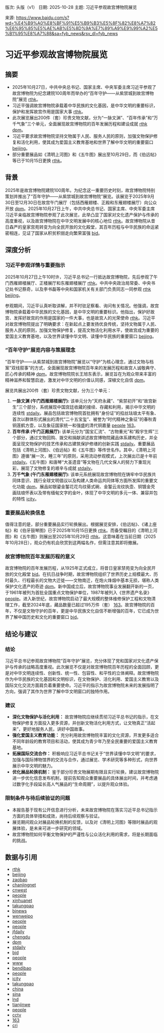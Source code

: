 版次: 头版（v1）
日期: 2025-10-28
主题: 习近平参观故宫博物院展览

来源: https://www.baidu.com/s?wd=%E4%B9%A0%E8%BF%91%E5%B9%B3%E5%8F%82%E8%A7%82%E6%95%85%E5%AE%AB%E5%8D%9A%E7%89%A9%E9%99%A2%E5%B1%95%E8%A7%88&sa=fyb_news&rsv_dl=fyb_news

# 习近平参观故宫博物院展览

## 摘要
*   2025年10月27日，中共中央总书记、国家主席、中央军委主席习近平参观了故宫博物院为纪念建院100周年而举办的“百年守护——从紫禁城到故宫博物院”展览 [rthk](https://vertexaisearch.cloud.google.com/grounding-api-redirect/AUZIYQGcsn96bIAwOLma0lnHIj9piKsRdJBGd_2ANxM8uOC9QRSrlqbDZwdiVHkGk0efpZVyaAc8yVObCGoX4lJ5ZIOrsxAu0b29tkusa8oxDHCVxuqdM_oR1U0PoTnQ4iKIJwWPz4qW447T3gd8CI-uDuasuo2STn1M8RzmZonEnWVK3eAshJ7CMhm2Zi2BZHH_)。
*   习近平强调故宫博物院承载着中华民族的文化基因，是中华文明的重要标识，保护和发挥故宫作用是国家大事 [rthk](https://vertexaisearch.cloud.google.com/grounding-api-redirect/AUZIYQGcsn96bIAwOLma0lnHIj9piKsRdJBGd_2ANxM8uOC9QRSrlqbDZwdiVHkGk0efpZVyaAc8yVObCGoX4lJ5ZIOrsxAu0b29tkusa8oxDHCVxuqdM_oR1U0PoTnQ4iKIJwWPz4qW447T3gd8CI-uDuasuo2STn1M8RzmZonEnWVK3eAshJ7CMhm2Zi2BZHH_)。
*   此次展览展出200件（套）珍贵文物文献，分为“一脉文渊”、“百年传承”和“万千气象”三个单元，全面展现故宫博物院的百年发展历程和建设成就 [rthk](https://vertexaisearch.cloud.google.com/grounding-api-redirect/AUZIYQGcsn96bIAwOLma0lnHIj9piKsRdJBGd_2ANxM8uOC9QRSrlqbDZwdiVHkGk0efpZVyaAc8yVObCGoX4lJ5ZIOrsxAu0b29tkusa8oxDHCVxuqdM_oR1U0PoTnQ4iKIJwWPz4qW447T3gd8CI-uDuasuo2STn1M8RzmZonEnWVK3eAshJ7CMhm2Zi2BZHH_) [dpm](https://vertexaisearch.cloud.google.com/grounding-api-redirect/AUZIYQEyFlcYk-pVtGEZlBGN7lMr7OWrCnzTSl-vmpvnZcpkAOfitUxMIwF9d_yKLWx13atMtRfqmcXyoC3moDx8aM5CTcDnYsNiZJz22QJ_k90xv0RlBoO6nyM9CjBWFJLF0rsaqw==)。
*   习近平要求故宫博物院坚持文物属于人民、服务人民的原则，加强文物保护修复和活化利用，使其成为爱国主义教育基地和世界了解中华文明的重要窗口 [beijing](https://vertexaisearch.cloud.google.com/grounding-api-redirect/AUZIYQExjBehJ_F4cQfsVakjyg5FnSqSU5ZQmRGRh9-f9xcRNrAYolh-IIUrh3ymIOtFLLUA5kUbRyyFqCbmcriDeHsEZC1uwJugVNjsuYF77fZIN2qyLrSIfeWjf1XCFHznSq3i_Wk3rBqeJfRrBUH0aHkoAp00FqvVYHwU7zHmo2A=)。
*   部分重要展品如《清明上河图》和《五牛图》展出至10月29日，而《伯远帖》等已于10月15日更换 [rthk](https://vertexaisearch.cloud.google.com/grounding-api-redirect/AUZIYQGcsn96bIAwOLma0lnHIj9piKsRdJBGd_2ANxM8uOC9QRSrlqbDZwdiVHkGk0efpZVyaAc8yVObCGoX4lJ5ZIOrsxAu0b29tkusa8oxDHCVxuqdM_oR1U0PoTnQ4iKIJwWPz4qW447T3gd8CI-uDuasuo2STn1M8RzmZonEnWVK3eAshJ7CMhm2Zi2BZHH_)。

## 背景
2025年是故宫博物院建院100周年。为纪念这一重要历史时刻，故宫博物院特别策划并推出了“百年守护——从紫禁城到故宫博物院”展览。该展览于2025年9月30日至12月30日在故宫午门展厅（包括西雁翅楼、正殿和东雁翅楼展厅）向公众开放 [dpm](https://vertexaisearch.cloud.google.com/grounding-api-redirect/AUZIYQEyFlcYk-pVtGEZlBGN7lMr7OWrCnzTSl-vmpvnZcpkAOfitUxMIwF9d_yKLWx13atMtRfqmcXyoC3moDx8aM5CTcDnYsNiZJz22QJ_k90xv0RlBoO6nyM9CjBWFJLF0rsaqw==)。2025年10月27日上午，中共中央总书记、国家主席、中央军委主席习近平亲临故宫博物院参观了此次展览，此举凸显了国家对文化遗产保护与传承的高度重视，以及故宫博物院在中华文明发展中的核心地位 [rthk](https://vertexaisearch.cloud.google.com/grounding-api-redirect/AUZIYQGcsn96bIAwOLma0lnHIj9piKsRdJBGd_2ANxM8uOC9QRSrlqbDZwdiVHkGk0efpZVyaAc8yVObCGoX4lJ5ZIOrsxAu0b29tkusa8oxDHCVxuqdM_oR1U0PoTnQ4iKIJwWPz4qW447T3gd8CI-uDuasuo2STn1M8RzmZonEnWVK3eAshJ7CMhm2Zi2BZHH_)。故宫博物院从昔日森严的皇家宫苑转变为向全民开放的文化殿堂，其百年历程与中华民族的命运紧密相连，见证了国家从积贫积弱走向繁荣富强 [bjd](https://vertexaisearch.cloud.google.com/grounding-api-redirect/AUZIYQGprFQ9bJugYQD0v4fYMg7owPIlLXEy0Uv_5vaee3_8lDBnVLj-2Ir3Q-WGvuvgTznUoOopwjevWxTrrWsILE-Gve2xM8YNxqS69vPzOIlDzJolezyg4kdgezHv_B5Zh2SmBmpLbZhUOKbfZHkPdUdtOzk5MVHigMqJykA=)。

## 深度分析

### 习近平参观详情与重要指示
2025年10月27日上午10时许，习近平总书记一行抵达故宫博物院，先后参观了午门西雁翅楼展厅、正楼展厅和东雁翅楼展厅 [rthk](https://vertexaisearch.cloud.google.com/grounding-api-redirect/AUZIYQGcsn96bIAwOLma0lnHIj9piKsRdJBGd_2ANxM8uOC9QRSrlqbDZwdiVHkGk0efpZVyaAc8yVObCGoX4lJ5ZIOrsxAu0b29tkusa8oxDHCVxuqdM_oR1U0PoTnQ4iKIJwWPz4qW447T3gd8CI-uDuasuo2STn1M8RzmZonEnWVK3eAshJ7CMhm2Zi2BZHH_)。中共中央政治局常委、中央书记处书记蔡奇，以及李书磊等中央和国家机关有关部门负责同志一同参观 [rthk](https://vertexaisearch.cloud.google.com/grounding-api-redirect/AUZIYQGcsn96bIAwOLma0lnHIj9piKsRdJBGd_2ANxM8uOC9QRSrlqbDZwdiVHkGk0efpZVyaAc8yVObCGoX4lJ5ZIOrsxAu0b29tkusa8oxDHCVxuqdM_oR1U0PoTnQ4iKIJwWPz4qW447T3gd8CI-uDuasuo2STn1M8RzmZonEnWVK3eAshJ7CMhm2Zi2BZHH_) [beijing](https://vertexaisearch.cloud.google.com/grounding-api-redirect/AUZIYQExjBehJ_F4cQfsVakjyg5FnSqSU5ZQmRGRh9-f9xcRNrAYolh-IIUrh3ymIOtFLLUA5kUbRyyFqCbmcriDeHsEZC1uwJugVNjsuYF77fZIN2qyLrSIfeWjf1XCFHznSq3i_Wk3rBqeJfRrBUH0aHkoAp00FqvVYHwU7zHmo2A=)。

参观期间，习近平认真听取讲解，并不时驻足察看、询问有关情况。他强调，故宫博物院承载着中华民族的文化基因，是中华文明的重要标识。他指出，保护好故宫、发挥好故宫的作用是国家的一件大事，也是故宫人的光荣使命 [rthk](https://vertexaisearch.cloud.google.com/grounding-api-redirect/AUZIYQGcsn96bIAwOLma0lnHIj9piKsRdJBGd_2ANxM8uOC9QRSrlqbDZwdiVHkGk0efpZVyaAc8yVObCGoX4lJ5ZIOrsxAu0b29tkusa8oxDHCVxuqdM_oR1U0PoTnQ4iKIJwWPz4qW447T3gd8CI-uDuasuo2STn1M8RzmZonEnWVK3eAshJ7CMhm2Zi2BZHH_)。习近平对故宫博物院提出了明确要求：在新起点上要发扬优良传统，坚持文物属于人民、服务人民的原则，加强文物保护修复，提高文物活化利用水平，使故宫成为重要的爱国主义教育基地，以及世界读懂中华文明、读懂中华民族的重要窗口 [beijing](https://vertexaisearch.cloud.google.com/grounding-api-redirect/AUZIYQExjBehJ_F4cQfsVakjyg5FnSqSU5ZQmRGRh9-f9xcRNrAYolh-IIUrh3ymIOtFLLUA5kUbRyyFqCbmcriDeHsEZC1uwJugVNjsuYF77fZIN2qyLrSIfeWjf1XCFHznSq3i_Wk3rBqeJfRrBUH0aHkoAp00FqvVYHwU7zHmo2A=)。

### “百年守护”展览内容与策展理念
“百年守护——从紫禁城到故宫博物院”展览以“守护”为核心理念，通过文物与档案“双线叙事”的方式，全面展现故宫博物院百年来的发展历程和故宫人诚敬典守、匠心传承的精神 [dpm](https://vertexaisearch.cloud.google.com/grounding-api-redirect/AUZIYQEyFlcYk-pVtGEZlBGN7lMr7OWrCnzTSl-vmpvnZcpkAOfitUxMIwF9d_yKLWx13atMtRfqmcXyoC3moDx8aM5CTcDnYsNiZJz22QJ_k90xv0RlBoO6nyM9CjBWFJLF0rsaqw==)。故宫博物院院长王旭东表示，展览旨在为观众带来丰富的精神滋养和智慧启迪，激发对中华文明的价值认同感，深植文化自信 [dpm](https://vertexaisearch.cloud.google.com/grounding-api-redirect/AUZIYQEyFlcYk-pVtGEZlBGN7lMr7OWrCnzTSl-vmpvnZcpkAOfitUxMIwF9d_yKLWx13atMtRfqmcXyoC3moDx8aM5CTcDnYsNiZJz22QJ_k90xv0RlBoO6nyM9CjBWFJLF0rsaqw==)。

展览共展出200件（套）珍贵文物文献，分为三个单元：

1.  **一脉文渊 (午门西雁翅楼展厅):** 该单元分为“天府永藏”、“紫禁初开”和“故宫新生”三个部分，系统展现中国宫廷收藏的接续、存藏和利用，揭示中华文明的连续性 [stdaily](https://vertexaisearch.cloud.google.com/grounding-api-redirect/AUZIYQEWI_eLK3gAfUx5PzYfJAATqoP4pm8GWxpHI8qBEjuqaOwQPqEEvhY7Z2SFXN9BiOu0PMHMa14kA7L-AwRkLfzOz5TveK2LziNzWFL-OxV6ijEJRhjJDlsUxAYds-0ccqvjZo1VbcKpVu6F0SoJf8sy8kY-LBS4C5abkw==)。展品包括故宫博物院首批拥有“身份证”的掐丝珐琅太平有象、首次以群体形式展出的清代“二十五宝玺”、被誉为“时代精神之象征”的春秋青铜莲鹤方壶，以及象征国家统一和强盛的清代铜嘉量 [people](https://vertexaisearch.cloud.google.com/grounding-api-redirect/AUZIYQHnAyMGKJEebwkwK069WfIbt0VG8MMgVhulKJhnU05fSF_n297JuttX3ETmBa8SuFw3s-1MRzFxWiqOyhRznrGI9pQNSp9ZLL9UDzbDvVFUH1xPyCKfpAjLZ2Waq0hCLxBYsp_ty5cUF0PqxC69U07vLFjcFtgY4t2UWuErFXngNstrNospkTZIpQ==) [163](https://vertexaisearch.cloud.google.com/grounding-api-redirect/AUZIYQE2PajTybZQKviRZDlguHRdwzPBTpY9ahz-USkAeIu-fU1MtLFLxNueytduAzfySS8tWqcoELJNZoppq97JtZlQzigU8AHciD-Xh6D3MK10QSIFFBGQkP7MeBiz55ewb6BhIDAdQRx-dLkte0_D6bM=)。
2.  **百年传承 (午门正殿展厅):** 该单元分为“国宝汇流”、“古物重光”和“殿宇生辉”三个部分，通过文物回购、拨交和捐献讲述故宫博物院藏品体系建构历史，并全面呈现文物保护的技艺传承和古建筑保护修缮的创新实践 [stdaily](https://vertexaisearch.cloud.google.com/grounding-api-redirect/AUZIYQEWI_eLK3gAfUx5PzYfJAATqoP4pm8GWxpHI8qBEjuqaOwQPqEEvhY7Z2SFXN9BiOu0PMHMa14kA7L-AwRkLfzOz5TveK2LziNzWFL-OxV6ijEJRhjJDlsUxAYds-0ccqvjZo1VbcKpVu6F0SoJf8sy8kY-LBS4C5abkw==)。重要展品包括《清明上河图》、《伯远帖》和《五牛图》等传世名作。其中，《清明上河图》遵循“展一次，睡三年”的原则，采用流动参观模式，上次展出已是十年前 [stdaily](https://vertexaisearch.cloud.google.com/grounding-api-redirect/AUZIYQEWI_eLK3gAfUx5PzYfJAATqoP4pm8GWxpHI8qBEjuqaOwQPqEEvhY7Z2SFXN9BiOu0PMHMa14kA7L-AwRkLfzOz5TveK2LziNzWFL-OxV6ijEJRhjJDlsUxAYds-0ccqvjZo1VbcKpVu6F0SoJf8sy8kY-LBS4C5abkw==)。《五牛图》和唐琴“大圣遗音”等文物在几代文保人的努力下重现光彩，展现了文物修复的艰辛与成就 [stdaily](https://vertexaisearch.cloud.google.com/grounding-api-redirect/AUZIYQEWI_eLK3gAfUx5PzYfJAATqoP4pm8GWxpHI8qBEjuqaOwQPqEEvhY7Z2SFXN9BiOu0PMHMa14kA7L-AwRkLfzOz5TveK2LziNzWFL-OxV6ijEJRhjJDlsUxAYds-0ccqvjZo1VbcKpVu6F0SoJf8sy8kY-LBS4C5abkw==)。
3.  **万千气象 (午门东雁翅楼展厅):** 该单元系统展现故宫博物院在铸牢中华民族共同体意识、践行全球文明倡议以及构建人类命运共同体等方面所发挥的重要文化功能 [dpm](https://vertexaisearch.cloud.google.com/grounding-api-redirect/AUZIYQEyFlcYk-pVtGEZlBGN7lMr7OWrCnzTSl-vmpvnZcpkAOfitUxMIwF9d_yKLWx13atMtRfqmcXyoC3moDx8aM5CTcDnYsNiZJz22QJ_k90xv0RlBoO6nyM9CjBWFJLF0rsaqw==)。展品如银鎏金錾花花鸟纹葵式碗、金錾云龙纹执壶、铜镀金壳画珐琅怀表以及带有缅甸文字的金叶，体现了中华文明的多元一体、兼容并包的特性 [icity](https://vertexaisearch.cloud.google.com/grounding-api-redirect/AUZIYQFH4QAcXKg40NJYOjcXTrGn3sNqEB6bCV2tK6LwHKreWKYh-7P4VcqKo7xsixMcd5VUWYZVYHGMxv06DttaRWRhVDYwpNV-AgfKOA_kWKUIQf26DQsCWXcGO9T7evxC)。

### 重要展品轮换信息
值得注意的是，部分重要展品实行轮换展出。根据展览安排，《伯远帖》、《诸上座帖》和《伯牙鼓琴图》已于2025年10月15日更换 [rthk](https://vertexaisearch.cloud.google.com/grounding-api-redirect/AUZIYQGcsn96bIAwOLma0lnHIj9piKsRdJBGd_2ANxM8uOC9QRSrlqbDZwdiVHkGk0efpZVyaAc8yVObCGoX4lJ5ZIOrsxAu0b29tkusa8oxDHCVxuqdM_oR1U0PoTnQ4iKIJwWPz4qW447T3gd8CI-uDuasuo2STn1M8RzmZonEnWVK3eAshJ7CMhm2Zi2BZHH_)。而备受瞩目的《清明上河图》和《五牛图》则展出至2025年10月29日 [rthk](https://vertexaisearch.cloud.google.com/grounding-api-redirect/AUZIYQGcsn96bIAwOLma0lnHIj9piKsRdJBGd_2ANxM8uOC9QRSrlqbDZwdiVHkGk0efpZVyaAc8yVObCGoX4lJ5ZIOrsxAu0b29tkusa8oxDHCVxuqdM_oR1U0PoTnQ4iKIJwWPz4qW447T3gd8CI-uDuasuo2STn1M8RzmZonEnWVK3eAshJ7CMhm2Zi2BZHH_)。这意味着在当前日期（2025年10月28日），观众仍有机会欣赏到这两幅名作，但需注意其即将撤展。

### 故宫博物院百年发展历程的意义
故宫博物院的百年发展历程，从1925年正式成立，将昔日皇家禁苑变为向全民开放的文化殿堂 [bjd](https://vertexaisearch.cloud.google.com/grounding-api-redirect/AUZIYQGprFQ9bJugYQD0v4fYMg7owPIlLXEy0Uv_5vaee3_8lDBnVLj-2Ir3Q-WGvuvgTznUoOopwjevWxTrrWsILE-Gve2xM8YNxqS69vPzOIlDzJolezyg4kdgezHv_B5Zh2SmBmpLbZhUOKbfZHkPdUdtOzk5MVHigMqJykA=)。在抗日战争时期，故宫博物院组织了世界历史上规模最大、历时最久、行程最长的文物大迁徙——文物南迁，在炮火烽烟中基本无损，堪称人类保护文化遗产的奇迹 [dpm](https://vertexaisearch.cloud.google.com/grounding-api-redirect/AUZIYQEyFlcYk-pVtGEZlBGN7lMr7OWrCnzTSl-vmpvnZcpkAOfitUxMIwF9d_yKLWx13atMtRfqmcXyoC3moDx8aM5CTcDnYsNiZJz22QJ_k90xv0RlBoO6nyM9CjBWFJLF0rsaqw==)。新中国成立后，故宫博物院事业发展翻开新的一页，于1961年被列为首批全国重点文物保护单位，1987年被列入《世界遗产名录》 [people](https://vertexaisearch.cloud.google.com/grounding-api-redirect/AUZIYQHnAyMGKJEebwkwK069WfIbt0VG8MMgVhulKJhnU05fSF_n297JuttX3ETmBa8SuFw3s-1MRzFxWiqOyhRznrGI9pQNSp9ZLL9UDzbDvVFUH1xPyCKfpAjLZ2Waq0hCLxBYsp_ty5cUF0PqxC69U07vLFjcFtgY4t2UWuErFXngNstrNospkTZIpQ==)。进入新世纪，故宫博物院启动了最大规模的整体维修保护工程和文物清理工作，截至2024年底，藏品数量已超过195万件（套） [163](https://vertexaisearch.cloud.google.com/grounding-api-redirect/AUZIYQE2PajTybZQKviRZDlguHRdwzPBTpY9ahz-USkAeIu-fU1MtLFLxNueytduAzfySS8tWqcoELJNZoppq97JtZlQzigU8AHciD-Xh6D3MK10QSIFFBGQkP7MeBiz55ewb6BhIDAdQRx-dLkte0_D6bM=)。故宫博物院的百年，不仅是文物守护的百年，更是中华民族文化自信不断增强的百年，它已成为世界了解中国历史和文化的重要窗口 [bjd](https://vertexaisearch.cloud.google.com/grounding-api-redirect/AUZIYQGprFQ9bJugYQD0v4fYMg7owPIlLXEy0Uv_5vaee3_8lDBnVLj-2Ir3Q-WGvuvgTznUoOopwjevWxTrrWsILE-Gve2xM8YNxqS69vPzOIlDzJolezyg4kdgezHv_B5Zh2SmBmpLbZhUOKbfZHkPdUdtOzk5MVHigMqJykA=)。

## 结论与建议

### 结论
习近平总书记参观故宫博物院“百年守护”展览，充分体现了党和国家对文化遗产保护与传承的战略高度重视。此次展览不仅是对故宫博物院百年历程的全面回顾，更是对中华文明连续性、创新性、统一性、包容性、和平性的立体阐释。故宫博物院作为中华民族的文化基因和文明标识，在文物保护、活化利用、爱国主义教育以及国际文化交流方面肩负着重要使命。习近平的指示为故宫博物院未来的发展指明了方向，强调了其作为世界了解中华文明窗口的独特作用。

### 建议
*   **深化文物保护与活化利用：** 故宫博物院应继续贯彻习近平总书记的指示，在文物保护修复方面投入更多资源，并创新文物活化利用方式，让文物真正“活起来”，更好地服务人民，讲好中国故事。
*   **强化爱国主义教育功能：** 充分利用故宫博物院丰富的文化资源，开发更多适合不同年龄段的教育项目和活动，使其成为青少年乃至全民重要的爱国主义教育基地。
*   **拓展国际交流合作：** 积极响应习近平总书记关于“世界读懂中华文明”的要求，加强与国际博物馆界的交流与合作，通过展览、学术研究等多种形式，向世界展示中华文明的魅力。
*   **优化展品轮换机制：** 鉴于部分珍贵文物展期有限且实行轮换，建议故宫博物院进一步优化信息发布机制，提前告知观众重要展品的具体展出时间，并考虑通过数字化手段延长高人气展品的“生命周期”，以提升观众体验。

### 限制条件与待后续验证的问题
*   本报告基于现有公开信息进行分析，未来故宫博物院在落实习近平总书记指示方面的具体举措和成效，尚待后续观察与验证。
*   展览期间观众对展品轮换机制的反馈，以及对《清明上河图》等限时展品的观展体验，是未来可进一步研究的领域。
*   故宫博物院如何平衡文物保护的严谨性与公众活化利用的需求，将是长期面临的挑战。

## 数据与引用
*   [rthk](https://vertexaisearch.cloud.google.com/grounding-api-redirect/AUZIYQGcsn96bIAwOLma0lnHIj9piKsRdJBGd_2ANxM8uOC9QRSrlqbDZwdiVHkGk0efpZVyaAc8yVObCGoX4lJ5ZIOrsxAu0b29tkusa8oxDHCVxuqdM_oR1U0PoTnQ4iKIJwWPz4qW447T3gd8CI-uDuasuo2STn1M8RzmZonEnWVK3eAshJ7CMhm2Zi2BZHH_)
*   [beijing](https://vertexaisearch.cloud.google.com/grounding-api-redirect/AUZIYQExjBehJ_F4cQfsVakjyg5FnSqSU5ZQmRGRh9-f9xcRNrAYolh-IIUrh3ymIOtFLLUA5kUbRyyFqCbmcriDeHsEZC1uwJugVNjsuYF77fZIN2qyLrSIfeWjf1XCFHznSq3i_Wk3rBqeJfRrBUH0aHkoAp00FqvVYHwU7zHmo2A=)
*   [zaobao](https://vertexaisearch.cloud.google.com/grounding-api-redirect/AUZIYQHxclkPG5IaYT-ZGeQ5gcHVZabjvB8wKPmgyh7fYzuhPJjPZ6WEkassje0W5wr_OJSMu_x_eu0NUMfY0ejgmy8MnbcO6qiGHgBSBABDeprLrmg4MN5xmQu7ZJCgpf26Vy4vA8j_VcKp4q-zSwJuJ7SoKsVqvaAER6m3)
*   [chanjingnet](https://vertexaisearch.cloud.google.com/grounding-api-redirect/AUZIYQG0_LQYEcJ1pNZiFmjZf7Ydl7eK5y9iTzn192WJWMidjEKs90EWlJefaPU0HcFjpAEuhI4KWMi03f_4xTujqdUL0DLLuiJUa1qqEF1f_YC4-YdyrGkjLHVRZfkyxFVabAlEM8mYULbeNa1_dGVjJmtv)
*   [cnwest](https://vertexaisearch.cloud.google.com/grounding-api-redirect/AUZIYQFSiCAX5abTlfwtm_jio_kdKN2m9uZpb3Q1Ecfe5vetS7KsuRyJ36A4cFMX544pNiiMRtecs0ZvfzZKh_JaRZukXY7Hh_eq2NFcAiiOEVQ9rOzTBuLcMOonsiudVex1ztTfAaUO26VgKy26QTRWilCjIA==)
*   [people](https://vertexaisearch.cloud.google.com/grounding-api-redirect/AUZIYQFRiV4PonGnoe7D6A_lJBJICAk9p2ZTBCONLHFF5gElGX2xLUlgl_MoOvsFg-sv9_5ewfBJ8eo2zLV6OAs5mMoRPJCXv1xIjxIxv1I-7UzrSlJyqfyVVRxTUVTGVElTgey25fnyVoT14ifxVaeyh9nl_URomvQu3P9J)
*   [xinhuanet](https://vertexaisearch.cloud.google.com/grounding-api-redirect/AUZIYQHHvN3jBu-JKK_ugOR5e9D5GW_76VUEhQc3xLjmkhML0if2MHVvHs0UAE_KBmkD5U6zmTq7jca_agqNRgR143H7b7_BWdkY9BFULf7YN5jPxKC5BZFGwGEx5J6hgAsk1FrXwo9bUiD8lYvU25Z129fVDjCKSV2Dyiq35l8ej2YNY5MP_DlhQ0kgY7IgCLUb5muVgqUCUQ==)
*   [takungpao](https://vertexaisearch.cloud.google.com/grounding-api-redirect/AUZIYQEA04GAJcYzhLR6pXHEhyaKpEVLgry7-WkJqdhOoPvfTUXxvUxZUtN4WmXvhK_f4W0HgAb2BJ990SGDcuRiyx8mJ_5GKFkmiO_xVy7k3ffqIEpjLUEwtWJmYWJ1l2PyTxbSpPlxZa53i33Hm0gmRtx-H1z1Y9AE6c-l)
*   [bjnews](https://vertexaisearch.cloud.google.com/grounding-api-redirect/AUZIYQGJ2Yz1Bb187mkXpztKfHQ7vpGjQbCslQrmsOhEjLVbgzIZhAPSLcELd6XvbRE2ViFiWNi1jsf6vknS4K4soY5MxvpwZRL29wwBXbKG6MM2Rru6znTKBGXuSUrF4tO2iv_InOJIqTf2zk0OVzgek0QqHQ==)
*   [wenweipo](https://vertexaisearch.cloud.google.com/grounding-api-redirect/AUZIYQFuIgCpQ5Ydv79V6hXESkuEpMnTN1uGBZWjuU1vU0PZuIgEc_nuY7EaqPR6sNzSsZ9f5bf61Px8CSaszGRDI5g8CkZAtU1d4E4QeUOqpsXSORMZCx1R6ScTOWX9wltaBB2ffnMfyA-DV2nwCJYn5SDhzeQgm7H5YIRylRlU5ZhZ)
*   [people](https://vertexaisearch.cloud.google.com/grounding-api-redirect/AUZIYQEw9DrMPOLBeFoYyocVkyG0JOWrmrC4bK_k-4zE-5Gg80U2SGb7LIgmwsdyPheHstcDciFSGx9yopQjzq6i9-YXyVIVSjg4N-3b75FPtxGnM6-btdiUQrgpz1Iw9f6kKVVxmxm4wwEaxxEZq0uKvJGR4janihzcHXni0zgh_z2dDHFjzHCbAVY34MbRw3aOhenKSphYlgBUHX3CCYU=)
*   [people](https://vertexaisearch.cloud.google.com/grounding-api-redirect/AUZIYQED0OAEKpcaet_z_IdcUyxFecC8Skl9RDYm0NVM896YGQe5DqNUqsIsTBewsTyC03HJuYVRZG1sW5V9YFkEE75JICuE6A-garX_-li7LPdd3Q9d8YPCwMlusQ70x4-QhlGC4axh1_xoWQhoOlRA-ckpGZLhhBw=)
*   [jfdaily](https://vertexaisearch.cloud.google.com/grounding-api-redirect/AUZIYQGSv6JwT0WYQg_KCdNh3ZIVygN6RKY1tw21_xg_j0DgW74NvTU_I-w3jAYvzuo3DICjzBrbVIn3GBP1fs5Fp1z18viS4lvbAZtFwq6mFZ6LtF7yDCtax50q4b8Z4xJCT5S-Hw96ybYFSkc=)
*   [chengdu](https://vertexaisearch.cloud.google.com/grounding-api-redirect/AUZIYQHMFtRPt72x0Pl35ZvYzzs8EuwXUEVmpYlZxSH_f2D_vXIBF1Hj2NS0NszpMljtb-1WrQ_9ekI547m9pu2pxu9lI4YLlAgjwhL9ENm81kJQDqHH7mql76raq13GugOKOUY3IzzqQgChrSwzelgmVBnDy0IsE9QO0-QL4yY=)
*   [dpm](https://vertexaisearch.cloud.google.com/grounding-api-redirect/AUZIYQEyFlcYk-pVtGEZlBGN7lMr7OWrCnzTSl-vmpvnZcpkAOfitUxMIwF9d_yKLWx13atMtRfqmcXyoC3moDx8aM5CTcDnYsNiZJz22QJ_k90xv0RlBoO6nyM9CjBWFJLF0rsaqw==)
*   [stdaily](https://vertexaisearch.cloud.google.com/grounding-api-redirect/AUZIYQEWI_eLK3gAfUx5PzYfJAATqoP4pm8GWxpHI8qBEjuqaOwQPqEEvhY7Z2SFXN9BiOu0PMHMa14kA7L-AwRkLfzOz5TveK2LziNzWFL-OxV6ijEJRhjJDlsUxAYds-0ccqvjZo1VbcKpVu6F0SoJf8sy8kY-LBS4C5abkw==)
*   [bjd](https://vertexaisearch.cloud.google.com/grounding-api-redirect/AUZIYQGprFQ9bJugYQD0v4fYMg7owPIlLXEy0Uv_5vaee3_8lDBnVLj-2Ir3Q-WGvuvgTznUoOopwjevWxTrrWsILE-Gve2xM8YNxqS69vPzOIlDzJolezyg4kdgezHv_B5Zh2SmBmpLbZhUOKbfZHkPdUdtOzk5MVHigMqJykA=)
*   [people](https://vertexaisearch.cloud.google.com/grounding-api-redirect/AUZIYQG4WZgxGB8ZyU4w6TvtTL2Zz9fkUjbjY_Y2YMlQaGr7DS7DvkplUCpNefGkrdif_JqQUnhXcWCetHRbmz4BqoQVaXXH5-TR7QZ9uZOhATkIz3mwnaMUbMGMDTAO8MOeyjhCxW6J_fAmghQ3w3Ug2H5RiCiOn0knslhg)
*   [www](https://vertexaisearch.cloud.google.com/grounding-api-redirect/AUZIYQHMSZk2-ie_Z4OZauDkbf0uG6FidgExcvZd3AUtF0XCrqzdc-GpF5a00uBwq7nO5q3LhOP0wQlOkjSyJBHFePo2gpBurmw5OqMFF1rs4UQ2uD0eFGo58vIuA2KVBL_EpgHfJYQ-M-MC9et4EQ29UiWYAzvBDHrslw==)
*   [bendibao](https://vertexaisearch.cloud.google.com/grounding-api-redirect/AUZIYQH42njlIObJoSOihIdlC4vC1d8tN_HfrfQznPqlflFu8IPW9ouUrKFt93arrziPC8pwbXmz7YfRhauRJPisx1NcfgoS4lSZFcRefdNBXC1ajm_yN1XoeT1bl5Uq7rtZGddl1LxKfg==)
*   [people](https://vertexaisearch.cloud.google.com/grounding-api-redirect/AUZIYQHnAyMGKJEebwkwK069WfIbt0VG8MMgVhulKJhnU05fSF_n297JuttX3ETmBa8SuFw3s-1MRzFxWiqOyhRznrGI9pQNSp9ZLL9UDzbDvVFUH1xPyCKfpAjLZ2Waq0hCLxBYsp_ty5cUF0PqxC69U07vLFjcFtgY4t2UWuErFXngNstrNospkTZIpQ==)
*   [icity](https://vertexaisearch.cloud.google.com/grounding-api-redirect/AUZIYQFH4QAcXKg40NJYOjcXTrGn3sNqEB6bCV2tK6LwHKreWKYh-7P4VcqKo7xsixMcd5VUWYZVYHGMxv06DttaRWRhVDYwpNV-AgfKOA_kWKUIQf26DQsCWXcGO9T7evxC)
*   [takungpao](https://vertexaisearch.cloud.google.com/grounding-api-redirect/AUZIYQGsoqTkuztjpCQWW0Z0VUQjDI2nCGXpW79OhOLjQLHn8uW5lUnN8KiK8JQdGy2Ig_OH6KWProoXNW3S5Zas91B7QIloCJzfkCzmFAMOKWjrFpdSwyKs3Sv9_9cHOe55OUm_udDBTtLJFuoyIbAhRDDx_w8Dx8WFBrBt)
*   [china](https://vertexaisearch.cloud.google.com/grounding-api-redirect/AUZIYQExO-oxHYxUx6w_OFsMY6MCIg79V1POltyaNU-5KAmiJtAlPjVIwGi18tgRyBaw4xpJUyewv0dVt4ZmuhcPC60Pdmw2iptlMRxcgskHYnhmHizfg6mE9a_Eem2gPfDM1AhMrOQaBbyv83vX6I3sD_ZSo9k=)
*   [sina](https://vertexaisearch.cloud.google.com/grounding-api-redirect/AUZIYQG4x_YEiNg96wteNyRnaQ6Z-L-TKKuBDlpuE7YcQOIdivlGgapdh2sgtx_RpT5tScIiugk8dmfcLpZ0blF_8-8S1mIIz1tNBLqp01uNyDT061LOiDfk1-ptIZ0hWxGZqeeDLb1crp04A-Jn1dHVViOjX19Y5fSgjwzm3Bsulkt4YA==)
*   [lnd](https://vertexaisearch.cloud.google.com/grounding-api-redirect/AUZIYQHVKZQDFhqSY98xUFBFEVAHAT1zpRs6_rg1EtC-wigP1p6qxqV3iNZGIx_FFFDsDKI3_JiFnkh7MfoRks9RQAEI8DQi_kFO4B9lgbDWfgnDTQYm0ituhxGfxHa4MJtLkGok19tznCaUjbTXIhbR0dSQbeFS3A==)
*   [tianjinwe](https://vertexaisearch.cloud.google.com/grounding-api-redirect/AUZIYQEtRzd_YizBAWy0mEdFNrvT0u0Ve1JvcVOCIwZmgtCwMr5ywrrv9OCY-l4XrzF_JLbQ5Oqab_UjKJ3RCzvWlxo-RNKtadJG1C1R6tJBFrLTTheeEs5WKYc5arcfTdnuIMkcoVSXOpwNBh9eiURTPiixE987UmhIVaI=)
*   [people](https://vertexaisearch.cloud.google.com/grounding-api-redirect/AUZIYQF2NwUScnVFwmJgjlGUkT9rAKeN1XjRnSSFDz0yUL_dN2WCgOaN2Ja2Fld0S1nj6BCctJyIAE_r6gwR0vZ7SoyX01CnQ61ACTpJKy496v-kp1Fgu2SJWP95oYWCuu2olfZyJxl5ADU3K00RDr76E2vsqLdHh0jXvWaMMW6tuKQ=)
*   [cctv](https://vertexaisearch.cloud.google.com/grounding-api-redirect/AUZIYQHZtiBF33iUp0pa7ZZ6ow-R2yGFTbUwQj-34avTM2bRLwZ0Hdyaf1om2tWJAbHzqwln2r7HKkjpaWFFUhpv27g3duTXgHzCN7ppwK5hK4lXPXkXpReCwVLnI-FUbhWaqQ6od1NTKDpOGFh4VLy2NLxLv3CGaWYU0lQDsCTrOi4=)
*   [163](https://vertexaisearch.cloud.google.com/grounding-api-redirect/AUZIYQE2PajTybZQKviRZDlguHRdwzPBTpY9ahz-USkAeIu-fU1MtLFLxNueytduAzfySS8tWqcoELJNZoppq97JtZlQzigU8AHciD-Xh6D3MK10QSIFFBGQkP7MeBiz55ewb6BhIDAdQRx-dLkte0_D6bM=)
*   [cri](https://vertexaisearch.cloud.google.com/grounding-api-redirect/AUZIYQFAjYgDIFht7vvNfjSYUN3vcqvL8FCwg5tkdAdi_DYTbic7zzhTL9l2S2Z7Y0Fr4Nba8smHjLaPU36viY_eolzQlfnMF-YPt40F9YPVCHUPvv1Ep0CzfJl0STIZVj-E-pAQm1QoXPNKyBHezjoXTe963d1_Z7LkjkrSbX7BixltXKV8oQ==)